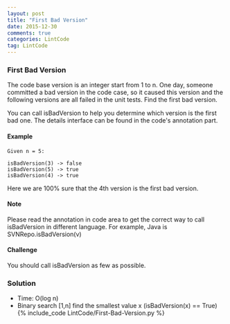 ```yaml
---
layout: post
title: "First Bad Version"
date: 2015-12-30
comments: true
categories: LintCode
tag: LintCode
---
```


### First Bad Version
The code base version is an integer start from 1 to n. One day, someone committed a bad version in the code case, so it caused this version and the following versions are all failed in the unit tests. Find the first bad version.

You can call isBadVersion to help you determine which version is the first bad one. The details interface can be found in the code's annotation part.

#### Example
```
Given n = 5:

isBadVersion(3) -> false
isBadVersion(5) -> true
isBadVersion(4) -> true
```
Here we are 100% sure that the 4th version is the first bad version.

#### Note
Please read the annotation in code area to get the correct way to call isBadVersion in different language. For example, Java is SVNRepo.isBadVersion(v)

#### Challenge
You should call isBadVersion as few as possible.

<!--more-->

### Solution
* Time: O(log n)
* Binary search [1,n] find the smallest value x (isBadVersion(x) == True)
{% include_code LintCode/First-Bad-Version.py %}
